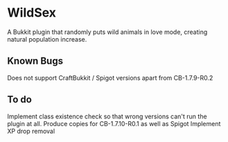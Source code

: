 WildSex
=======

A Bukkit plugin that randomly puts wild animals in love mode, creating natural population increase.

Known Bugs
----------
Does not support CraftBukkit / Spigot versions apart from CB-1.7.9-R0.2

To do
----------
Implement class existence check so that wrong versions can't run the plugin at all.
Produce copies for CB-1.7.10-R0.1 as well as Spigot
Implement XP drop removal
